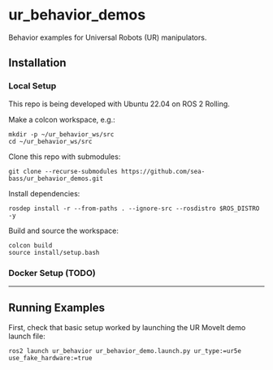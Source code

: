 # ur_behavior_demos
Behavior examples for Universal Robots (UR) manipulators.

## Installation

### Local Setup

This repo is being developed with Ubuntu 22.04 on ROS 2 Rolling.

Make a colcon workspace, e.g.:

```
mkdir -p ~/ur_behavior_ws/src
cd ~/ur_behavior_ws/src
```

Clone this repo with submodules:

```
git clone --recurse-submodules https://github.com/sea-bass/ur_behavior_demos.git
```

Install dependencies:

```
rosdep install -r --from-paths . --ignore-src --rosdistro $ROS_DISTRO -y
```

Build and source the workspace:

```
colcon build
source install/setup.bash
```

### Docker Setup (TODO)

---

## Running Examples

First, check that basic setup worked by launching the UR MoveIt demo launch file:

```
ros2 launch ur_behavior ur_behavior_demo.launch.py ur_type:=ur5e use_fake_hardware:=true
```
